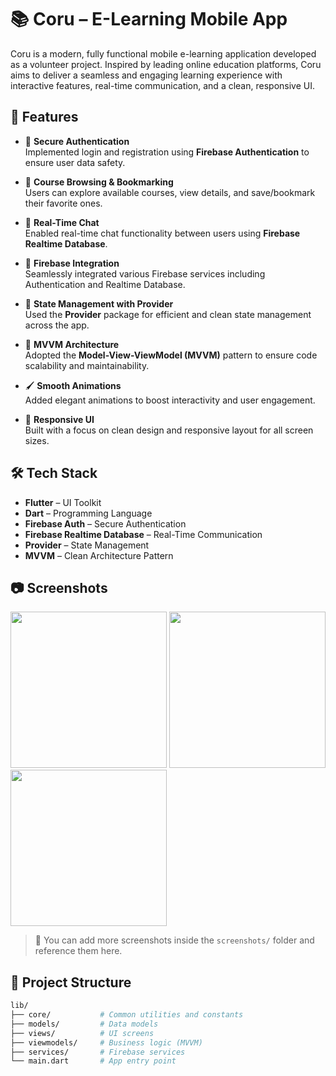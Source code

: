 # 📚 Coru – E-Learning Mobile App

Coru is a modern, fully functional mobile e-learning application developed as a volunteer project. Inspired by leading online education platforms, Coru aims to deliver a seamless and engaging learning experience with interactive features, real-time communication, and a clean, responsive UI.

## 🚀 Features

- 🔐 **Secure Authentication**  
  Implemented login and registration using **Firebase Authentication** to ensure user data safety.

- 📖 **Course Browsing & Bookmarking**  
  Users can explore available courses, view details, and save/bookmark their favorite ones.

- 💬 **Real-Time Chat**  
  Enabled real-time chat functionality between users using **Firebase Realtime Database**.

- 📡 **Firebase Integration**  
  Seamlessly integrated various Firebase services including Authentication and Realtime Database.

- 🧠 **State Management with Provider**  
  Used the **Provider** package for efficient and clean state management across the app.

- 🧩 **MVVM Architecture**  
  Adopted the **Model-View-ViewModel (MVVM)** pattern to ensure code scalability and maintainability.

- 🖌️ **Smooth Animations**  
  Added elegant animations to boost interactivity and user engagement.

- 📱 **Responsive UI**  
  Built with a focus on clean design and responsive layout for all screen sizes.

## 🛠️ Tech Stack

- **Flutter** – UI Toolkit  
- **Dart** – Programming Language  
- **Firebase Auth** – Secure Authentication  
- **Firebase Realtime Database** – Real-Time Communication  
- **Provider** – State Management  
- **MVVM** – Clean Architecture Pattern  

## 📷 Screenshots

<img src="screenshots/home.png" width="250"/>
<img src="screenshots/course_details.png" width="250"/>
<img src="screenshots/chat.png" width="250"/>

> 📌 You can add more screenshots inside the `screenshots/` folder and reference them here.

## 📂 Project Structure

```bash
lib/
├── core/           # Common utilities and constants
├── models/         # Data models
├── views/          # UI screens
├── viewmodels/     # Business logic (MVVM)
├── services/       # Firebase services
└── main.dart       # App entry point
